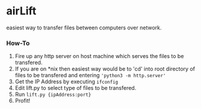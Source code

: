 airLift
=======

easiest way to transfer files between computers over network.

### How-To
1. Fire up any http server on host machine which serves the files to be transfered.
2. If you are on *nix then easiest way would be to 'cd' into root directory of files to be transfered and entering
    ```'python3 -m http.server'```
3. Get the IP Address by executing ```ifconfig```
3. Edit lift.py to select type of files to be transfered.
4. Run ```lift.py {ipAddress:port}```
5. Profit!
